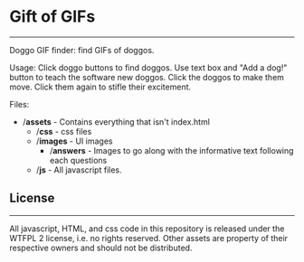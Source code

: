 # Gift of GIFs
----
Doggo GIF finder: find GIFs of doggos.

Usage: Click doggo buttons to find doggos. Use text box and "Add a dog!" button to teach the software new doggos. Click the doggos to make them move. Click them again to stifle their excitement.

Files:
 - /**assets** - Contains everything that isn't index.html
   - /**css** - css files
   - /**images** - UI images
     - /**answers** - Images to go along with the informative text following each questions
   - /**js** - All javascript files.

## License
----
All javascript, HTML, and css code in this repository is released under the WTFPL 2 license, i.e. no rights reserved. Other assets are property of their respective owners and should not be distributed.